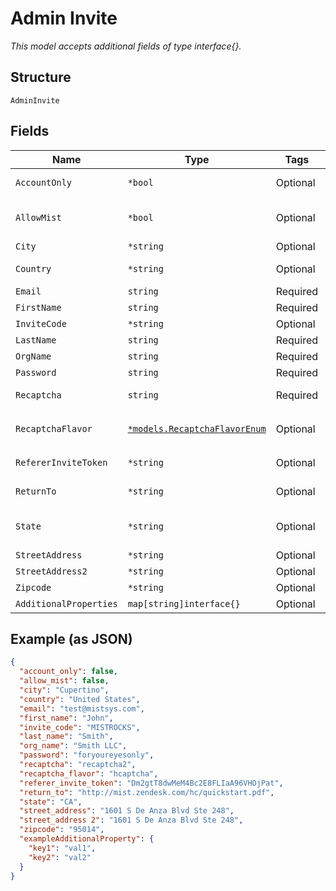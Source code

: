 
# Admin Invite

*This model accepts additional fields of type interface{}.*

## Structure

`AdminInvite`

## Fields

| Name | Type | Tags | Description |
|  --- | --- | --- | --- |
| `AccountOnly` | `*bool` | Optional | skip creating initial setup if true<br>**Default**: `false` |
| `AllowMist` | `*bool` | Optional | whether to allow Mist to look at this org<br>**Default**: `false` |
| `City` | `*string` | Optional | city of registering user |
| `Country` | `*string` | Optional | country/region name or ISO code of registering user |
| `Email` | `string` | Required | **Constraints**: *Maximum Length*: `64` |
| `FirstName` | `string` | Required | - |
| `InviteCode` | `*string` | Optional | required initially |
| `LastName` | `string` | Required | - |
| `OrgName` | `string` | Required | - |
| `Password` | `string` | Required | - |
| `Recaptcha` | `string` | Required | reCAPTCHA , see https://www.google.com/recaptcha/ |
| `RecaptchaFlavor` | [`*models.RecaptchaFlavorEnum`](../../doc/models/recaptcha-flavor-enum.md) | Optional | flavor of the captcha. enum: `google`, `hcaptcha`<br>**Default**: `"google"` |
| `RefererInviteToken` | `*string` | Optional | the invite token to apply after account creation |
| `ReturnTo` | `*string` | Optional | the url the user should be redirected back to |
| `State` | `*string` | Optional | state name or ISO code of registering user, optional (depends on country/region) |
| `StreetAddress` | `*string` | Optional | street address of registering user |
| `StreetAddress2` | `*string` | Optional | street address 2 of registering user |
| `Zipcode` | `*string` | Optional | zipcode of registering user |
| `AdditionalProperties` | `map[string]interface{}` | Optional | - |

## Example (as JSON)

```json
{
  "account_only": false,
  "allow_mist": false,
  "city": "Cupertino",
  "country": "United States",
  "email": "test@mistsys.com",
  "first_name": "John",
  "invite_code": "MISTROCKS",
  "last_name": "Smith",
  "org_name": "Smith LLC",
  "password": "foryoureyesonly",
  "recaptcha": "recaptcha2",
  "recaptcha_flavor": "hcaptcha",
  "referer_invite_token": "Dm2gtT8dwMeM4Bc2E8FLIaA96VHOjPat",
  "return_to": "http://mist.zendesk.com/hc/quickstart.pdf",
  "state": "CA",
  "street_address": "1601 S De Anza Blvd Ste 248",
  "street_address 2": "1601 S De Anza Blvd Ste 248",
  "zipcode": "95014",
  "exampleAdditionalProperty": {
    "key1": "val1",
    "key2": "val2"
  }
}
```

